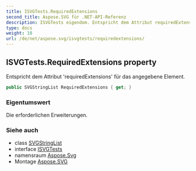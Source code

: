 ```yaml
---
title: ISVGTests.RequiredExtensions
second_title: Aspose.SVG für .NET-API-Referenz
description: ISVGTests eigendom. Entspricht dem Attribut requiredExtensions für das angegebene Element.
type: docs
weight: 10
url: /de/net/aspose.svg/isvgtests/requiredextensions/
---
```

## ISVGTests.RequiredExtensions property

Entspricht dem Attribut 'requiredExtensions' für das angegebene Element.

```csharp
public SVGStringList RequiredExtensions { get; }
```

### Eigentumswert

Die erforderlichen Erweiterungen.

### Siehe auch

* class [SVGStringList](../../../aspose.svg.datatypes/svgstringlist/)
* interface [ISVGTests](../)
* namensraum [Aspose.Svg](../../isvgtests/)
* Montage [Aspose.SVG](../../../)


